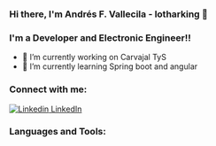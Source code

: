 ### Hi there, I'm Andrés F. Vallecila - lotharking 👋

### I'm a Developer and Electronic Engineer!!

- 🔭 I’m currently working on Carvajal TyS
- 🌱 I’m currently learning Spring boot and angular

### Connect with me:
[![Linkedin](https://i.stack.imgur.com/gVE0j.png=500x500) LinkedIn](https://www.linkedin.com/in/andres-felipe-vallecilla-puentes/)

### Languages and Tools:

<!--
&nbsp;
[![GitHub](https://i.stack.imgur.com/tskMh.png) GitHub](https://github.com/)
-->
